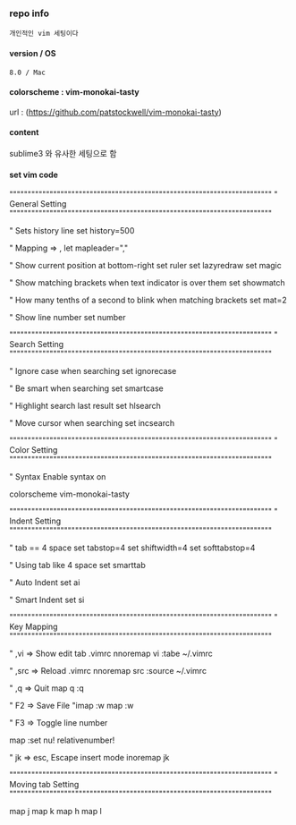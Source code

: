 ### repo info

    개인적인 vim 세팅이다 

#### version / OS

    8.0 / Mac

#### colorscheme : vim-monokai-tasty

   url : (https://github.com/patstockwell/vim-monokai-tasty)

#### content

   sublime3 와 유사한 세팅으로 함

#### set vim code

   """"""""""""""""""""""""""""""""""""""""""""""""""""""""""""""""""""""""
   "   General Setting
   """"""""""""""""""""""""""""""""""""""""""""""""""""""""""""""""""""""""

   " Sets history line
   set history=500

   " Mapping <leader> => ,
   let mapleader=","

   " Show current position at bottom-right
   set ruler
   set lazyredraw
   set magic

   " Show matching brackets when text indicator is over them
   set showmatch

   " How many tenths of a second to blink when matching brackets
   set mat=2

   " Show line number
   set number

   """"""""""""""""""""""""""""""""""""""""""""""""""""""""""""""""""""""""
   "   Search Setting
   """"""""""""""""""""""""""""""""""""""""""""""""""""""""""""""""""""""""

   " Ignore case when searching
   set ignorecase

   " Be smart when searching
   set smartcase

   " Highlight search last result
   set hlsearch

   " Move cursor when searching
   set incsearch

   """"""""""""""""""""""""""""""""""""""""""""""""""""""""""""""""""""""""
   "   Color Setting
   """"""""""""""""""""""""""""""""""""""""""""""""""""""""""""""""""""""""

   " Syntax Enable
   syntax on

   colorscheme vim-monokai-tasty

   """"""""""""""""""""""""""""""""""""""""""""""""""""""""""""""""""""""""
   "   Indent Setting
   """"""""""""""""""""""""""""""""""""""""""""""""""""""""""""""""""""""""

   " tab == 4 space
   set tabstop=4
   set shiftwidth=4
   set softtabstop=4

   " Using tab like 4 space
   set smarttab

   " Auto Indent
   set ai

   " Smart Indent
   set si

   """"""""""""""""""""""""""""""""""""""""""""""""""""""""""""""""""""""""
   "   Key Mapping
   """"""""""""""""""""""""""""""""""""""""""""""""""""""""""""""""""""""""

   " ,vi =>  Show edit tab .vimrc
   nnoremap <leader>vi :tabe ~/.vimrc<CR>

   " ,src => Reload .vimrc
   nnoremap <leader>src :source ~/.vimrc<CR>

   " ,q => Quit
   map <leader>q <ESC><ESC>:q<CR>

   " F2 => Save File
   "imap <F2> <ESC><ESC>:w<CR>
   map <F2> <ESC><ESC>:w<CR>

   " F3 => Toggle line number

   map <F3> <ESC>:set nu! relativenumber!<CR>

   " jk => esc, Escape insert mode
   inoremap jk <ESC>

   """"""""""""""""""""""""""""""""""""""""""""""""""""""""""""""""""""""""
   "   Moving tab Setting
   """"""""""""""""""""""""""""""""""""""""""""""""""""""""""""""""""""""""

   map <C-j> <C-W>j
   map <C-k> <C-W>k
   map <C-h> <C-W>h
   map <C-l> <C-W>l  
